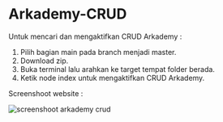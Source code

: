 # Arkademy-CRUD

Untuk mencari dan mengaktifkan CRUD Arkademy :

1. Pilih bagian main pada branch menjadi master.
2. Download zip.
3. Buka terminal lalu arahkan ke target tempat folder berada.
4. Ketik node index untuk mengaktifkan CRUD Arkademy.

Screenshoot website :

![screenshoot arkademy crud](https://user-images.githubusercontent.com/63708360/95939813-2304a900-0e07-11eb-8b54-96c34bfdd253.JPG)

